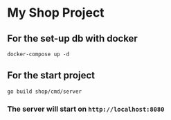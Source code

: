# My Shop Project

## For the set-up db with docker
``docker-compose up -d``

## For the start project
``go build shop/cmd/server``

### The server will start on ```http://localhost:8080```